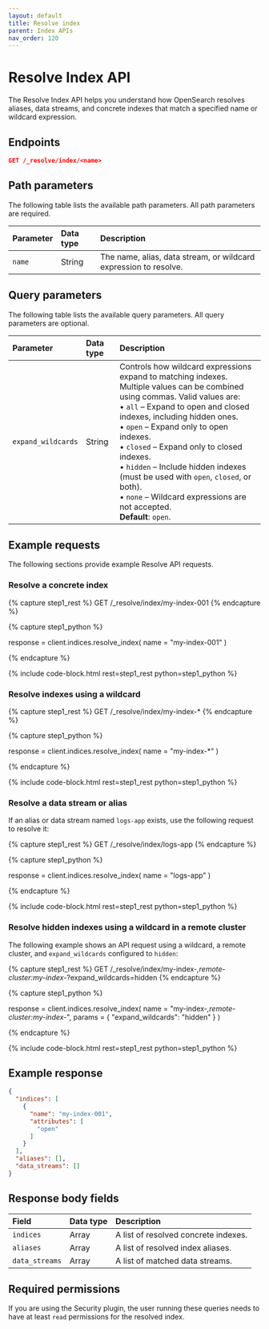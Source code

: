 ```yaml
---
layout: default
title: Resolve index
parent: Index APIs
nav_order: 120
---
```


# Resolve Index API

The Resolve Index API helps you understand how OpenSearch resolves aliases, data streams, and concrete indexes that match a specified name or wildcard expression.

## Endpoints

```json
GET /_resolve/index/<name>
```

## Path parameters

The following table lists the available path parameters. All path parameters are required.

| Parameter | Data type | Description |
| :--- | :--- | :--- |
| `name` | String | The name, alias, data stream, or wildcard expression to resolve. |

## Query parameters

The following table lists the available query parameters. All query parameters are optional.

| Parameter | Data type | Description |
| :--- | :--- | :--- |
| `expand_wildcards` | String | Controls how wildcard expressions expand to matching indexes. Multiple values can be combined using commas. Valid values are:<br>• `all` – Expand to open and closed indexes, including hidden ones.<br>• `open` – Expand only to open indexes.<br>• `closed` – Expand only to closed indexes.<br>• `hidden` – Include hidden indexes (must be used with `open`, `closed`, or both).<br>• `none` – Wildcard expressions are not accepted.<br>**Default**: `open`. |

## Example requests

The following sections provide example Resolve API requests.


### Resolve a concrete index


<!-- spec_insert_start
component: example_code
rest: GET /_resolve/index/my-index-001
-->
{% capture step1_rest %}
GET /_resolve/index/my-index-001
{% endcapture %}

{% capture step1_python %}


response = client.indices.resolve_index(
  name = "my-index-001"
)

{% endcapture %}

{% include code-block.html
    rest=step1_rest
    python=step1_python %}
<!-- spec_insert_end -->

### Resolve indexes using a wildcard


<!-- spec_insert_start
component: example_code
rest: GET /_resolve/index/my-index-*
-->
{% capture step1_rest %}
GET /_resolve/index/my-index-*
{% endcapture %}

{% capture step1_python %}


response = client.indices.resolve_index(
  name = "my-index-*"
)

{% endcapture %}

{% include code-block.html
    rest=step1_rest
    python=step1_python %}
<!-- spec_insert_end -->

### Resolve a data stream or alias

If an alias or data stream named `logs-app` exists, use the following request to resolve it:

<!-- spec_insert_start
component: example_code
rest: GET /_resolve/index/logs-app
-->
{% capture step1_rest %}
GET /_resolve/index/logs-app
{% endcapture %}

{% capture step1_python %}


response = client.indices.resolve_index(
  name = "logs-app"
)

{% endcapture %}

{% include code-block.html
    rest=step1_rest
    python=step1_python %}
<!-- spec_insert_end -->

### Resolve hidden indexes using a wildcard in a remote cluster

The following example shows an API request using a wildcard, a remote cluster, and `expand_wildcards` configured to `hidden`:

<!-- spec_insert_start
component: example_code
rest: GET /_resolve/index/my-index-*,remote-cluster:my-index-*?expand_wildcards=hidden
-->
{% capture step1_rest %}
GET /_resolve/index/my-index-*,remote-cluster:my-index-*?expand_wildcards=hidden
{% endcapture %}

{% capture step1_python %}


response = client.indices.resolve_index(
  name = "my-index-*,remote-cluster:my-index-*",
  params = { "expand_wildcards": "hidden" }
)

{% endcapture %}

{% include code-block.html
    rest=step1_rest
    python=step1_python %}
<!-- spec_insert_end -->

## Example response

```json
{
  "indices": [
    {
      "name": "my-index-001",
      "attributes": [
        "open"
      ]
    }
  ],
  "aliases": [],
  "data_streams": []
}
```

## Response body fields

| Field | Data type | Description |
| :--- | :--- | :--- |
| `indices` | Array | A list of resolved concrete indexes. |
| `aliases` | Array | A list of resolved index aliases. |
| `data_streams` | Array | A list of matched data streams. |

## Required permissions

If you are using the Security plugin, the user running these queries needs to have at least `read` permissions for the resolved index. 

